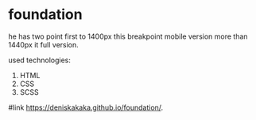 # foundation
he has two point first to 1400px this breakpoint mobile version more than 1440px it full version.

used technologies:
<ol>
  <li>HTML</li>
  <li>CSS</li>
  <li>SCSS</li>
</ol>

#link
https://deniskakaka.github.io/foundation/.
